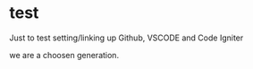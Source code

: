 # test
Just to test setting/linking up Github, VSCODE and Code Igniter 

we are a choosen generation.